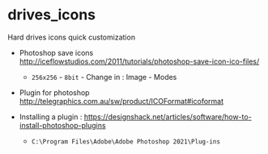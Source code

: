 # drives_icons
 Hard drives icons quick customization





- Photoshop save icons http://iceflowstudios.com/2011/tutorials/photoshop-save-icon-ico-files/
	- `256x256` - `8bit` - Change in : Image - Modes

- Plugin for photoshop http://telegraphics.com.au/sw/product/ICOFormat#icoformat

- Installing a plugin : https://designshack.net/articles/software/how-to-install-photoshop-plugins
	- `C:\Program Files\Adobe\Adobe Photoshop 2021\Plug-ins`
